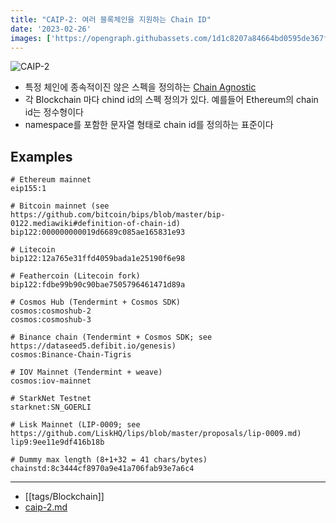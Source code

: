 ```yaml
---
title: "CAIP-2: 여러 블록체인을 지원하는 Chain ID"
date: '2023-02-26'
images: ['https://opengraph.githubassets.com/1d1c8207a84664bd0595de367fe9b1f5389102001fb49a2823f8d83e6febef42/ChainAgnostic/CAIPs/issues/5']
---
```

![CAIP-2](https://opengraph.githubassets.com/1d1c8207a84664bd0595de367fe9b1f5389102001fb49a2823f8d83e6febef42/ChainAgnostic/CAIPs/issues/5)

- 특정 체인에 종속적이진 않은 스펙을 정의하는 [Chain Agnostic](https://chainagnostic.org/)
- 각 Blockchain 마다 chind id의 스펙 정의가 있다. 예를들어 Ethereum의 chain id는 정수형이다
- namespace를 포함한 문자열 형태로 chain id를 정의하는 표준이다

## Examples

```
# Ethereum mainnet
eip155:1

# Bitcoin mainnet (see https://github.com/bitcoin/bips/blob/master/bip-0122.mediawiki#definition-of-chain-id)
bip122:000000000019d6689c085ae165831e93

# Litecoin
bip122:12a765e31ffd4059bada1e25190f6e98

# Feathercoin (Litecoin fork)
bip122:fdbe99b90c90bae7505796461471d89a

# Cosmos Hub (Tendermint + Cosmos SDK)
cosmos:cosmoshub-2
cosmos:cosmoshub-3

# Binance chain (Tendermint + Cosmos SDK; see https://dataseed5.defibit.io/genesis)
cosmos:Binance-Chain-Tigris

# IOV Mainnet (Tendermint + weave)
cosmos:iov-mainnet

# StarkNet Testnet
starknet:SN_GOERLI

# Lisk Mainnet (LIP-0009; see https://github.com/LiskHQ/lips/blob/master/proposals/lip-0009.md)
lip9:9ee11e9df416b18b

# Dummy max length (8+1+32 = 41 chars/bytes)
chainstd:8c3444cf8970a9e41a706fab93e7a6c4
```

---
- [[tags/Blockchain]]
- [caip-2.md](https://github.com/ChainAgnostic/CAIPs/blob/main/CAIPs/caip-2.md)
